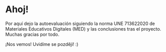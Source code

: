 # Ahoj!
Por aquí dejo la autoevaluación siguiendo la norma UNE 713622020 de Materiales Educativos Digitales (MED) y las conclusiones tras el proyecto.
Muchas gracias por todo.

¡Nos vemos! Uvidíme se později! :)
